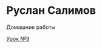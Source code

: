 # Руслан Салимов
Домашние работы


[Урок №9](RUSya82.github.io/lesson9/ "Домашнее задание урок №9")
